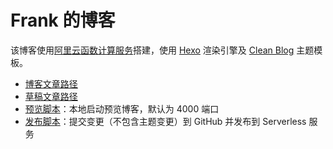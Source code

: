 # Frank 的博客

该博客使用[阿里云函数计算服务](https://www.aliyun.com/product/fc?spm=blog.frankzhao.cn)搭建，使用 [Hexo](https://hexo.io/) 渲染引擎及 [Clean Blog](https://github.com/klugjo/hexo-theme-clean-blog) 主题模板。

- [博客文章路径](src/_posts/)
- [草稿文章路径](src/_drafts/)
- [预览脚本](preview.sh)：本地启动预览博客，默认为 4000 端口
- [发布脚本](deploy.sh)：提交变更（不包含主题变更）到 GitHub 并发布到 Serverless 服务
